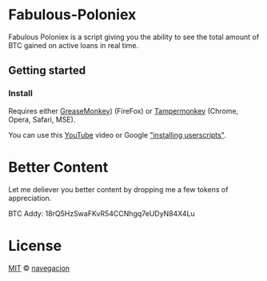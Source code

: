# Fabulous-Poloniex

Fabulous Poloniex is a script giving you the ability to see the total amount of BTC gained on active loans in real time.


## Getting started

### Install

Requires either [GreaseMonkey](https://addons.mozilla.org/en-US/firefox/addon/greasemonkey/)) (FireFox) or [Tampermonkey](https://tampermonkey.net/) (Chrome, Opera, Safari, MSE).

You can use this [YouTube](https://www.youtube.com/watch?v=I1W2p6qLBUI) video or Google ["installing userscripts"](http://lmgtfy.com/?q=installing+userscripts).

# Better Content

Let me deliever you better content by dropping me a few tokens of appreciation.

BTC Addy: 18rQ5HzSwaFKvR54CCNhgq7eUDyN84X4Lu

# License

[MIT](https://opensource.org/licenses/GPL-3.0) © [navegacion](https://codepen.io/navegacion/)